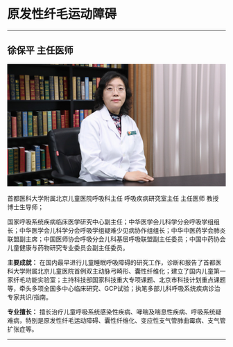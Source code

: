 # 原发性纤毛运动障碍

---

## 徐保平 主任医师

![1679203002328](image/c02_132/1679203002328.png)

首都医科大学附属北京儿童医院呼吸科主任 呼吸疾病研究室主任 主任医师 教授 博士生导师；

国家呼吸系统疾病临床医学研究中心副主任；中华医学会儿科学分会呼吸学组组长；中华医学会儿科学分会呼吸学组疑难少见病协作组组长；中华中医药学会肺炎联盟副主席；中国医师协会呼吸分会儿科基层呼吸联盟副主任委员；中国中药协会儿童健康与药物研究专业委员会副主任委员。


**主要成就：** 在国内最早进行儿童睡眠呼吸障碍的研究工作，诊断和报告了首都医科大学附属北京儿童医院首例双主动脉弓畸形、囊性纤维化；建立了国内儿童第一家纤毛功能实验室；主持科技部国家科技重大专项课题、北京市科技计划重点课题等，牵头多项全国多中心临床研究、GCP试验；执笔多部儿科呼吸系统疾病诊治专家共识/指南。


**专业擅长：** 擅长治疗儿童呼吸系统感染性疾病、哮喘及喘息性疾病、呼吸系统疑难病，特别是原发性纤毛运动障碍、囊性纤维化、变应性支气管肺曲霉病、支气管扩张症等。

---
